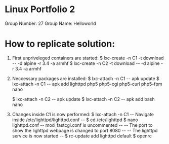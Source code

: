 # Linux Portfolio 2
 Group Number: 27
 Group Name: Helloworld 

# How to replicate solution:
1) First unpriveleged containers are started:
	$ lxc-create -n C1 -t download -- -d alpine -r 3.4 -a armhf
	$ lxc-create -n C2 -t download -- -d alpine -r 3.4 -a armhf

2) Neccessary packages are installed:
	$ lxc-attach -n C1 -- apk update
	$ lxc-attach -n C1 -- apk add lighttpd php5 php5-cgi php5-curl php5-fpm nano

	$ lxc-attach -n C2 -- apk update
	$ lxc-attach -n C2 -- apk add bash nano

3) Changes inside C1 is now performed:
	$ lxc-attach -n C1
	-- Navigate inside /etc/lighttpd/lighttpd.conf --
	$ cd /etc/lighttpd
	$ nano lighttpd.conf
	-- mod_fastcgi.conf is uncommented --
	-- The port to show the lighttpd webpage is changed to port 8080 --
	-- The lighttpd service is now started --
	$ rc-update add lighttpd default
	$ openrc
	

